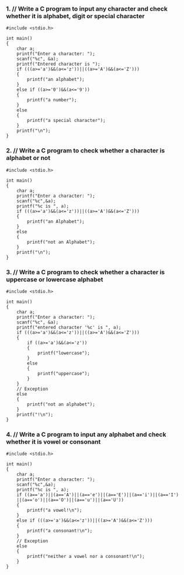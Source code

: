 ### 1. // Write a C program to input any character and check whether it is alphabet, digit or special character
	
	#include <stdio.h>
	
	int main()
	{
		char a;
		printf("Enter a character: ");
		scanf("%c", &a);
		printf("Entered character is ");
		if (((a>='a')&&(a<='z'))||((a>='A')&&(a<='Z')))
		{
			printf("an alphabet");
		}
		else if ((a>='0')&&(a<='9'))
		{
			printf("a number");
		}
		else
		{
			printf("a special character");
		}
		printf("\n");
	}	


### 2. // Write a C program to check whether a character is alphabet or not
	
	#include <stdio.h>
	
	int main()
	{
		char a;
		printf("Enter a character: ");
		scanf("%c",&a);
		printf("%c is ", a);
		if (((a>='a')&&(a<='z'))||((a>='A')&&(a<='Z')))
		{
			printf("an Alphabet");
		}
		else
		{
			printf("not an Alphabet");
		}
		printf("\n");
	}
	
	


### 3. // Write a C program to check whether a character is uppercase or lowercase alphabet
	
	#include <stdio.h>
	
	int main()
	{
		char a;
		printf("Enter a character: ");
		scanf("%c", &a);
		printf("entered character '%c' is ", a);
		if (((a>='a')&&(a<='z'))||((a>='A')&&(a<='Z')))
		{
			if ((a>='a')&&(a<='z'))
			{
				printf("lowercase");
			}
			else 
			{
				printf("uppercase");
			}
		}
		// Exception
		else
		{
			printf("not an alphabet");
		}
		printf("!\n");
	}
	


### 4. // Write a C program to input any alphabet and check whether it is vowel or consonant
	
	#include <stdio.h>
	
	int main()
	{
		char a;
		printf("Enter a character: ");
		scanf("%c",&a);
		printf("%c is ", a);
		if ((a=='a')||(a=='A')||(a=='e')||(a=='E')||(a=='i')||(a=='I')
		||(a=='o')||(a=='O')||(a=='u')||(a=='U'))
		{
			printf("a vowel!\n");
		}
		else if (((a>='a')&&(a<='z'))||((a>='A')&&(a<='Z')))
		{
			printf("a consonant!\n");
		}
		// Exception
		else
		{
			printf("neither a vowel nor a consonant!\n");
		}
	}
	
	
	
	
	
		
			


